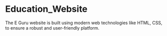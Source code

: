 # Education_Website
The E Guru website is built using modern web technologies like HTML, CSS,  to ensure a robust and user-friendly platform.
